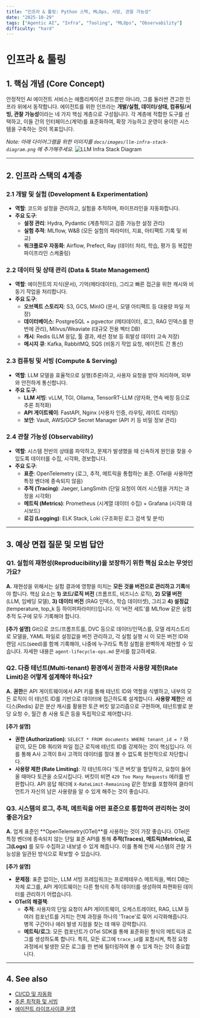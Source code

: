 ```yaml
---
title: "인프라 & 툴링: Python 스택, MLOps, 서빙, 관찰 가능성"
date: "2025-10-29"
tags: ["Agentic AI", "Infra", "Tooling", "MLOps", "Observability"]
difficulty: "hard"
---
```


# 인프라 & 툴링

## 1. 핵심 개념 (Core Concept)

안정적인 AI 에이전트 서비스는 애플리케이션 코드뿐만 아니라, 그를 둘러싼 견고한 인프라 위에서 동작합니다. 에이전트를 위한 인프라는 **개발/실험, 데이터/상태, 컴퓨팅/서빙, 관찰 가능성**이라는 네 가지 핵심 계층으로 구성됩니다. 각 계층에 적합한 도구를 선택하고, 이들 간의 인터페이스(계약)를 표준화하여, 확장 가능하고 운영이 용이한 시스템을 구축하는 것이 목표입니다.

*Note: 아래 다이어그램을 위한 이미지를 `docs/images/llm-infra-stack-diagram.png` 에 추가해주세요.*
![LLM Infra Stack Diagram](../../images/llm-infra-stack-diagram.png)

---

## 2. 인프라 스택의 4계층

### 2.1 개발 및 실험 (Development & Experimentation)
- **역할**: 코드와 설정을 관리하고, 실험을 추적하며, 파이프라인을 자동화합니다.
- **주요 도구**:
  - **설정 관리**: Hydra, Pydantic (계층적이고 검증 가능한 설정 관리)
  - **실험 추적**: MLflow, W&B (모든 실험의 파라미터, 지표, 아티팩트 기록 및 비교)
  - **워크플로우 자동화**: Airflow, Prefect, Ray (데이터 처리, 학습, 평가 등 복잡한 파이프라인 스케줄링)

### 2.2 데이터 및 상태 관리 (Data & State Management)
- **역할**: 에이전트의 지식(문서), 기억(메타데이터), 그리고 빠른 접근을 위한 캐시와 비동기 작업을 처리합니다.
- **주요 도구**:
  - **오브젝트 스토리지**: S3, GCS, MinIO (문서, 모델 아티팩트 등 대용량 파일 저장)
  - **데이터베이스**: PostgreSQL + pgvector (메타데이터, 로그, RAG 인덱스를 한 번에 관리), Milvus/Weaviate (대규모 전용 벡터 DB)
  - **캐시**: Redis (LLM 응답, 툴 결과, 세션 정보 등 휘발성 데이터 고속 저장)
  - **메시지 큐**: Kafka, RabbitMQ, SQS (비동기 작업 요청, 에이전트 간 통신)

### 2.3 컴퓨팅 및 서빙 (Compute & Serving)
- **역할**: LLM 모델을 효율적으로 실행(추론)하고, 사용자 요청을 받아 처리하며, 외부와 안전하게 통신합니다.
- **주요 도구**:
  - **LLM 서빙**: vLLM, TGI, Ollama, TensorRT-LLM (양자화, 연속 배칭 등으로 추론 최적화)
  - **API 게이트웨이**: FastAPI, Nginx (사용자 인증, 라우팅, 레이트 리미팅)
  - **보안**: Vault, AWS/GCP Secret Manager (API 키 등 비밀 정보 관리)

### 2.4 관찰 가능성 (Observability)
- **역할**: 시스템 전반의 상태를 파악하고, 문제가 발생했을 때 신속하게 원인을 찾을 수 있도록 데이터를 수집, 시각화, 경보합니다.
- **주요 도구**:
  - **표준**: OpenTelemetry (로그, 추적, 메트릭을 통합하는 표준. OTel을 사용하면 특정 벤더에 종속되지 않음)
  - **추적 (Tracing)**: Jaeger, LangSmith (단일 요청이 여러 시스템을 거치는 과정을 시각화)
  - **메트릭 (Metrics)**: Prometheus (시계열 데이터 수집) + Grafana (시각화 대시보드)
  - **로깅 (Logging)**: ELK Stack, Loki (구조화된 로그 검색 및 분석)

---

## 3. 예상 면접 질문 및 모범 답안

### Q1. 실험의 재현성(Reproducibility)을 보장하기 위한 핵심 요소는 무엇인가요?

**A.** 재현성을 위해서는 실험 결과에 영향을 미치는 **모든 것을 버전으로 관리하고 기록**해야 합니다. 핵심 요소는 **1) 코드/로직 버전** (프롬프트, 비즈니스 로직), **2) 모델 버전** (LLM, 임베딩 모델), **3) 데이터 버전** (RAG 인덱스, 학습 데이터셋), 그리고 **4) 설정값** (temperature, top_k 등 하이퍼파라미터)입니다. 이 '버전 세트'를 MLflow 같은 실험 추적 도구에 모두 기록해야 합니다.

**[추가 설명]**
Git으로 코드/프롬프트를, DVC 등으로 데이터/인덱스를, 모델 레지스트리로 모델을, YAML 파일로 설정값을 버전 관리하고, 각 실험 실행 시 이 모든 버전 ID와 랜덤 시드(seed)를 함께 기록해야, 나중에 누구라도 특정 실험을 완벽하게 재현할 수 있습니다. 자세한 내용은 `agent-lifecycle-ops.md` 문서를 참고하세요.

### Q2. 다중 테넌트(Multi-tenant) 환경에서 권한과 사용량 제한(Rate Limit)은 어떻게 설계해야 하나요?

**A.** **권한**은 API 게이트웨이에서 API 키를 통해 테넌트 ID와 역할을 식별하고, 내부의 모든 로직이 이 테넌트 ID를 기반으로 데이터에 접근하도록 설계합니다. **사용량 제한**은 레디스(Redis) 같은 분산 캐시를 활용한 토큰 버킷 알고리즘으로 구현하며, 테넌트별로 분당 요청 수, 월간 총 사용 토큰 등을 독립적으로 제어합니다.

**[추가 설명]**
- **권한 (Authorization)**: `SELECT * FROM documents WHERE tenant_id = ?` 와 같이, 모든 DB 쿼리와 파일 접근 로직에 테넌트 ID를 강제하는 것이 핵심입니다. 이를 통해 A사 고객이 B사 고객의 데이터를 절대 볼 수 없도록 원천적으로 차단합니다.
- **사용량 제한 (Rate Limiting)**: 각 테넌트마다 '토큰 버킷'을 할당하고, 요청이 들어올 때마다 토큰을 소모시킵니다. 버킷이 비면 `429 Too Many Requests` 에러를 반환합니다. API 응답 헤더에 `X-RateLimit-Remaining` 같은 정보를 포함하여 클라이언트가 자신의 남은 사용량을 알 수 있게 해주는 것이 좋습니다.

### Q3. 시스템의 로그, 추적, 메트릭을 어떤 표준으로 통합하여 관리하는 것이 좋은가요?

**A.** 업계 표준인 **OpenTelemetry(OTel)**를 사용하는 것이 가장 좋습니다. OTel은 특정 벤더에 종속되지 않는 단일 표준 API를 통해 **추적(Traces), 메트릭(Metrics), 로그(Logs)** 를 모두 수집하고 내보낼 수 있게 해줍니다. 이를 통해 전체 시스템의 관찰 가능성을 일관된 방식으로 확보할 수 있습니다.

**[추가 설명]**
- **문제점**: 표준 없이는, LLM 서빙 프레임워크는 프로메테우스 메트릭을, 벡터 DB는 자체 로그를, API 게이트웨이는 다른 형식의 추적 데이터를 생성하여 파편화된 데이터를 관리하기 어렵습니다.
- **OTel의 해결책**:
  - **추적**: 사용자의 단일 요청이 API 게İ이트웨이, 오케스트레이터, RAG, LLM 등 여러 컴포넌트를 거치는 전체 과정을 하나의 'Trace'로 묶어 시각화해줍니다. 병목 구간이나 에러 발생 지점을 찾는 데 매우 강력합니다.
  - **메트릭/로그**: 모든 컴포넌트가 OTel SDK를 통해 표준화된 형식의 메트릭과 로그를 생성하도록 합니다. 특히, 모든 로그에 `trace_id`를 포함시켜, 특정 요청 과정에서 발생한 모든 로그를 한 번에 필터링하여 볼 수 있게 하는 것이 중요합니다.

---

## 4. See also

- [CI/CD 및 자동화](./ci-cd-and-automation.md)
- [추론 최적화 및 서빙](../5-7-llm-아키텍처-and-최적화/inference-optimization-and-serving.md)
- [에이전트 라이프사이클 운영](../5-6-agentops-운영-and-자동화/agent-lifecycle-ops.md)